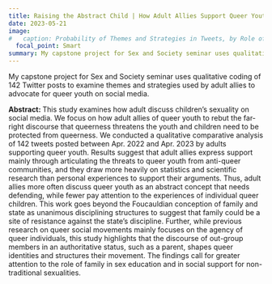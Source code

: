 ```yaml
---
title: Raising the Abstract Child | How Adult Allies Support Queer Youth Online
date: 2023-05-21
image:
#   caption: Probability of Themes and Strategies in Tweets, by Role of Author
  focal_point: Smart
summary: My capstone project for Sex and Society seminar uses qualitative coding of 142 Twitter posts to examine themes and strategies used by adult allies to advocate for queer youth on social media.
---
```

My capstone project for Sex and Society seminar uses qualitative coding of 142 Twitter posts to examine themes and strategies used by adult allies to advocate for queer youth on social media.

<b>Abstract: </b>This study examines how adult discuss children’s sexuality on social media. We focus on how adult allies of queer youth to rebut the far-right discourse that queerness threatens the youth and children need to be protected from queerness. We conducted a qualitative comparative analysis of 142 tweets posted between Apr. 2022 and Apr. 2023 by adults supporting queer youth. Results suggest that adult allies express support mainly through articulating the threats to queer youth from anti-queer communities, and they draw more heavily on statistics and scientific research than personal experiences to support their arguments. Thus, adult allies more often discuss queer youth as an abstract concept that needs defending, while fewer pay attention to the experiences of individual queer children. This work goes beyond the Foucauldian conception of family and state as unanimous disciplining structures to suggest that family could be a site of resistance against the state’s discipline. Further, while previous research on queer social movements mainly focuses on the agency of queer individuals, this study highlights that the discourse of out-group members in an authoritative status, such as a parent, shapes queer identities and structures their movement. The findings call for greater attention to the role of family in sex education and in social support for non-traditional sexualities.